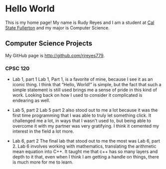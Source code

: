 # Hello World

This is my home page! My name is Rudy Reyes and I am a student at [Cal State Fullerton](http://www.fullerton.edu/) and my major is Computer Science.

## Computer Science Projects

My GitHub page is <http://github.com/rjreyes779>.

### CPSC 120

* Lab 1, part 1
    Lab 1, Part 1, is a favorite of mine, because I see it as an iconic thing. I think that “Hello, World!” is simple, but the fact that such a simple statement is still used brings me a sense of pride in this kind of work. Looking back on how I used to consider it complicated is endearing as well.

* Lab 5, part 2
    Lab 5 part 2 also stood out to me a lot because it was the first time programming that I was able to truly let something click. It challenged me a lot, in ways that I wasn't used to, but being able to overcome it with my partner was very gratifying. I think it cemented my interest in the field a lot more.

* Lab 6, part 2
    The final lab that stood out to me the most was Lab 6, part 2. Lab 6 involves working with mathematics, translating the arithmetic mean equation into C++. It taught me that c++ has so many layers and depth to it that, even when I think I am getting a handle on things, there is much more for me to learn.